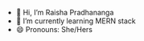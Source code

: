 - 👋 Hi, I’m Raisha Pradhananga
- 🌱 I’m currently learning MERN stack
- 😄 Pronouns: She/Hers


<!---
Raisha58/Raisha58 is a ✨ special ✨ repository because its `README.md` (this file) appears on your GitHub profile.
You can click the Preview link to take a look at your changes.
--->
